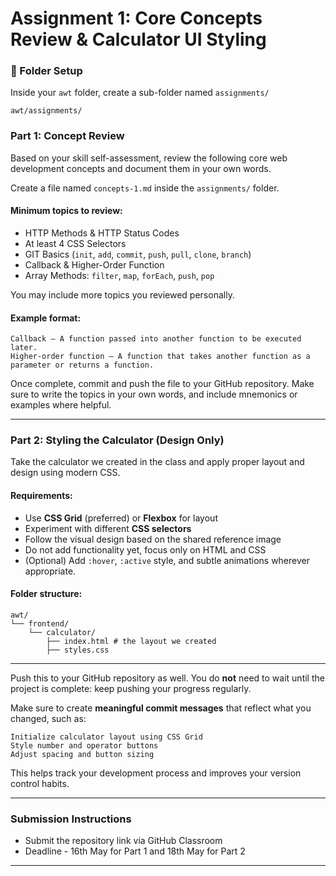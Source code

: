 # Assignment 1: Core Concepts Review & Calculator UI Styling

### 📁 Folder Setup

Inside your `awt` folder, create a sub-folder named `assignments/`

```
awt/assignments/
```

### Part 1: Concept Review

Based on your skill self-assessment, review the following core web development concepts and document them in your own words.

Create a file named `concepts-1.md` inside the `assignments/` folder.

#### Minimum topics to review:

* HTTP Methods & HTTP Status Codes
* At least 4 CSS Selectors
* GIT Basics (`init`, `add`, `commit`, `push`, `pull`, `clone`, `branch`)
* Callback & Higher-Order Function
* Array Methods: `filter`, `map`, `forEach`, `push`, `pop`

You may include more topics you reviewed personally.

#### Example format:

```
Callback – A function passed into another function to be executed later.
Higher-order function – A function that takes another function as a parameter or returns a function.
```

Once complete, commit and push the file to your GitHub repository. Make sure to write the topics in your own words, and include mnemonics or examples where helpful.

---

### Part 2: Styling the Calculator (Design Only)

Take the calculator we created in the class and apply proper layout and design using modern CSS.

#### Requirements:

* Use **CSS Grid** (preferred) or **Flexbox** for layout
* Experiment with different **CSS selectors**
* Follow the visual design based on the shared reference image
* Do not add functionality yet, focus only on HTML and CSS
* (Optional) Add `:hover`, `:active` style, and subtle animations wherever appropriate.

#### Folder structure:

```
awt/
└── frontend/
    └── calculator/
        ├── index.html # the layout we created
        ├── styles.css
```

---

Push this to your GitHub repository as well. You do **not** need to wait until the project is complete: keep pushing your progress regularly.

Make sure to create **meaningful commit messages** that reflect what you changed, such as:

```
Initialize calculator layout using CSS Grid
Style number and operator buttons
Adjust spacing and button sizing
```

This helps track your development process and improves your version control habits.

---

### Submission Instructions

* Submit the repository link via GitHub Classroom
* Deadline - 16th May for Part 1 and 18th May for Part 2

---
